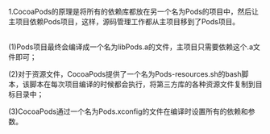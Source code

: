 #
1.CocoaPods的原理是将所有的依赖库都放在另一个名为Pods的项目中，然后让主项目依赖Pods项目，这样，源码管理工作都从主项目移到了Pods项目。

##
(1)Pods项目最终会编译成一个名为libPods.a的文件，主项目只需要依赖这个.a文件即可；

(2)对于资源文件，CocoaPods提供了一个名为Pods-resources.sh的bash脚本，该脚本在每次项目编译的时候都会执行，将第三方库的各种资源文件复制到目标目录中；

(3)CocoaPods通过一个名为Pods.xconfig的文件在编译时设置所有的依赖和参数。

